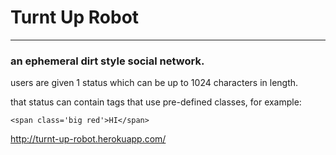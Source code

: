 # Turnt Up Robot
------------------

### an ephemeral dirt style social network.


users are given 1 status which can be up to 1024 characters in length. 

that status can contain <span> tags that use pre-defined classes, for example:

    <span class='big red'>HI</span>


http://turnt-up-robot.herokuapp.com/


